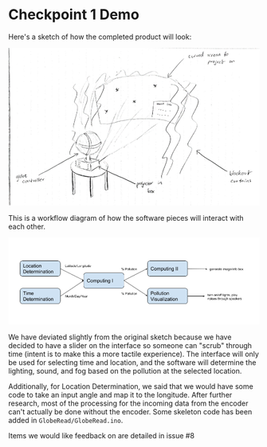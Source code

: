 # Checkpoint 1 Demo

Here's a sketch of how the completed product will look:

![](diagram.png)

This is a workflow diagram of how the software pieces will interact with each other.

![](interface.png)

We have deviated slightly from the original sketch because we have decided to have a slider on the interface so someone can "scrub" through time (intent is to make this a more tactile experience). The interface will only be used for selecting time and location, and the software will determine the lighting, sound, and fog based on the pollution at the selected location.

Additionally, for Location Determination, we said that we would have some code to take an input angle and map it to the longitude. After further research, most of the processing for the incoming data from the encoder can't actually be done without the encoder. Some skeleton code has been added in `GlobeRead/GlobeRead.ino`.

Items we would like feedback on are detailed in issue #8
